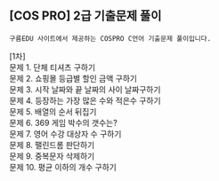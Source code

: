 ## [COS PRO] 2급 기출문제 풀이

`구름EDU 사이트에서 제공하는 COSPRO C언어 기출문제 풀이입니다.`

[1차]
</br>
문제 1. 단체 티셔츠 구하기</br>
문제 2. 쇼핑몰 등급별 할인 금액 구하기</br>
문제 3. 시작 날짜와 끝 날짜의 사이 날짜구하기</br>
문제 4. 등장하는 가장 많은 수와 적은수 구하기</br>
문제 5. 배열의 순서 뒤집기</br>
문제 6. 369 게임 박수의 갯수는?</br>
문제 7. 영어 수강 대상자 수 구하기</br>
문제 8. 팰린드롬 판단하기</br>
문제 9. 중복문자 삭제하기</br>
문제 10. 평균 이하의 개수 구하기</br>
